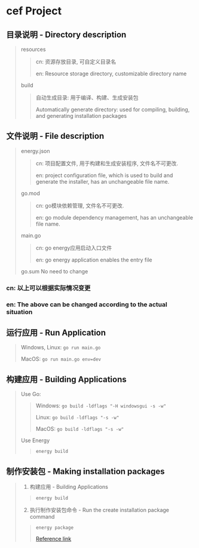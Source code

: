 # cef Project

## 目录说明 - Directory description
> resources 
>> cn: 资源存放目录, 可自定义目录名
>>
>> en: Resource storage directory, customizable directory name
>
>  build
>> 自动生成目录: 用于编译、构建、生成安装包
>>
>> Automatically generate directory: used for compiling, building, and generating installation packages

## 文件说明 - File description
> energy.json
>> cn: 项目配置文件, 用于构建和生成安装程序, 文件名不可更改.
>>
>> en: project configuration file, which is used to build and generate the installer, has an unchangeable file name.
> 
> go.mod
>> cn: go模块依赖管理, 文件名不可更改.
>>
>> en: go module dependency management, has an unchangeable file name.
> 
> main.go
>> cn: go energy应用启动入口文件
>>
>> en: go energy application enables the entry file
>
> go.sum No need to change

### cn: 以上可以根据实际情况变更
### en: The above can be changed according to the actual situation

## 运行应用 - Run Application
> Windows, Linux: `go run main.go`
> 
> MacOS: `go run main.go env=dev`

## 构建应用 - Building Applications
> Use Go: 
>> Windows: `go build -ldflags "-H windowsgui -s -w"`
>> 
>> Linux: `go build -ldflags "-s -w"`
>>
>> MacOS: `go build -ldflags "-s -w"`
> 
> Use Energy
>> `energy build`
> 

## 制作安装包 - Making installation packages
> 1. 构建应用 - Building Applications
>> `energy build`
> 
> 2. 执行制作安装包命令 - Run the create installation package command
>> `energy package`
>>
>> [Reference link](https://energye.github.io/course/build-package)